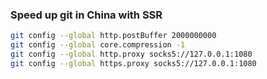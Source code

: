 ### Speed up git in China with SSR

```bash
git config --global http.postBuffer 2000000000
git config --global core.compression -1
git config --global http.proxy socks5://127.0.0.1:1080 
git config --global https.proxy socks5://127.0.0.1:1080 
```
